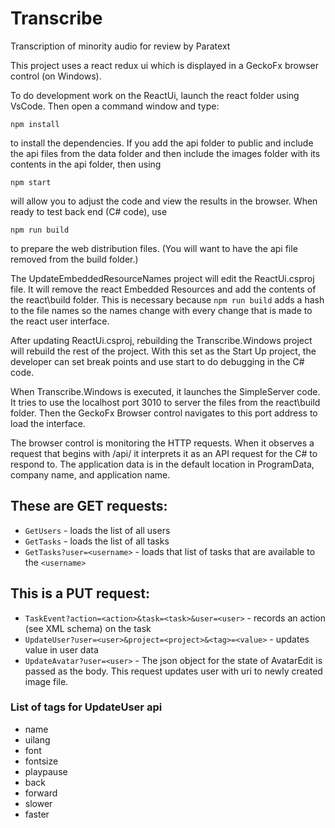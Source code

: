 # Transcribe
Transcription of minority audio for review by Paratext

This project uses a react redux ui which is displayed in a GeckoFx browser control (on Windows).

To do development work on the ReactUi, launch the react folder using VsCode. Then open a command window and type:

`npm install`

to install the dependencies. If you add the api folder to public and include the api files from the data folder and then include the images folder with its contents in the api folder, then using

`npm start`

will allow you to adjust the code and view the results in the browser. When ready to test back end (C# code), use 

`npm run build`

to prepare the web distribution files. (You will want to have the api file removed from the build folder.)

The UpdateEmbeddedResourceNames project will edit the ReactUi.csproj file. It will remove the react Embedded Resources and add the contents of the react\build folder. This is necessary because `npm run build` adds a hash to the file names so the names change with every change that is made to the react user interface.

After updating ReactUi.csproj, rebuilding the Transcribe.Windows project will rebuild the rest of the project. With this set as the Start Up project, the developer can set break points and use start to do debugging in the C# code.

When Transcribe.Windows is executed, it launches the SimpleServer code. It tries to use the localhost port 3010 to server the files from the react\build folder. Then the GeckoFx Browser control navigates to this port address to load the interface.

The browser control is monitoring the HTTP requests. When it observes a request that begins with /api/ it interprets it as an API request for the C# to respond to. The application data is in the default location in ProgramData, company name, and application name.

## These are GET requests:
- `GetUsers` - loads the list of all users
- `GetTasks` - loads the list of all tasks
- `GetTasks?user=<username>` - loads that list of tasks that are available to the `<username>`

## This is a PUT request:
- `TaskEvent?action=<action>&task=<task>&user=<user>` - records an action (see XML schema) on the task
- `UpdateUser?user=<user>&project=<project>&<tag>=<value>` - updates value in user data
- `UpdateAvatar?user=<user>` - The json object for the state of AvatarEdit is passed as the body. This request updates user with uri to newly created image file.

### List of tags for UpdateUser api
- name
- uilang
- font
- fontsize
- playpause
- back
- forward
- slower
- faster

